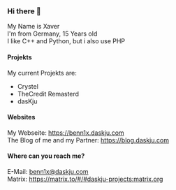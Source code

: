 ### Hi there 👋

My Name is Xaver\
I'm from Germany, 15 Years old\
I like C++ and Python, but i also use PHP

#### Projekts
My current Projekts are:
  - Crystel
  - TheCredit Remasterd
  - dasKju

#### Websites
My Webseite: https://benn1x.daskju.com \
The Blog of me and my Partner: https://blog.daskju.com 

#### Where can you reach me?
E-Mail: benn1x@daskju.com \
Matrix: https://matrix.to/#/#daskju-projects:matrix.org 
<!--
**Benn1x/Benn1x** is a ✨ _special_ ✨ repository because its `README.md` (this file) appears on your GitHub profile.

Here are some ideas to get you started:

- 🔭 I’m currently working on ...
- 🌱 I’m currently learning ...
- 👯 I’m looking to collaborate on ...
- 🤔 I’m looking for help with ...
- 💬 Ask me about ...
- 📫 How to reach me: ...
- 😄 Pronouns: ...
- ⚡ Fun fact: ...
-->
